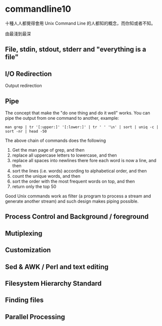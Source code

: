 # commandline10

十種人人都覺得會用 Unix Command Line 的人都知的概念，而你知或者不知。

由最淺到最深

## File, stdin, stdout, stderr and "everything is a file"

## I/O Redirection

Output redirection

## Pipe

The concept that make the "do one thing and do it well" works. You can pipe the output from one command to another, example:

```{bash}
man grep | tr '[:upper:]' '[:lower:]' | tr ' ' '\n' | sort | uniq -c | sort -nr | head -50
```

The above chain of commands does the following

1. Get the man page of grep, and then
2. replace all uppercase letters to lowercase, and then
3. replace all spaces into newlines there fore each word is now a line, and then
4. sort the lines (i.e. words) according to alphabetical order, and then
5. count the unique words, and then
6. sort the order with the most frequent words on top, and then
7. return only the top 50

Good Unix commands work as filter (a program to process a stream and generate another stream) and such design makes piping possible.

## Process Control and Background / foreground

## Mutiplexing

## Customization

## Sed & AWK / Perl and text editing

## Filesystem Hierarchy Standard

## Finding files

## Parallel Processing

